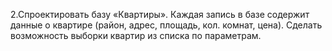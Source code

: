 2.Спроектировать базу «Квартиры». Каждая запись в базе содержит данные о квартире (район,
адрес, площадь, кол. комнат, цена). Сделать возможность выборки квартир из списка по
параметрам.
